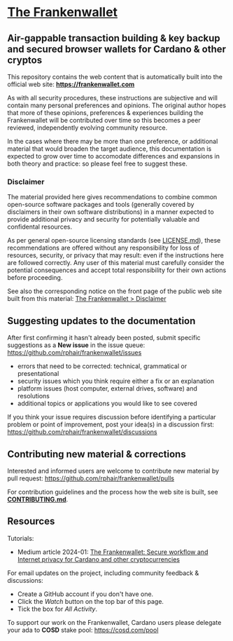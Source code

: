 # [The Frankenwallet](https://frankenwallet.com)

## Air-gappable transaction building & key backup and secured browser wallets for Cardano & other cryptos

This repository contains the web content that is automatically built into the official web site: **https://frankenwallet.com**

As with all security procedures, these instructions are subjective and will contain many personal preferences and opinions.  The original author hopes that more of these opinions, preferences & experiences building the Frankenwallet will be contributed over time so this becomes a peer reviewed, independently evolving community resource.

In the cases where there may be more than one preference, or additional material that would broaden the target audience, this documentation is expected to grow over time to accomodate differences and expansions in both theory and practice: so please feel free to suggest these.

### Disclaimer

The material provided here gives recommendations to combine common open-source software packages and tools (generally covered by disclaimers in their own software distributions) in a manner expected to provide additional privacy and security for potentially valuable and confidental resources.

As per general open-source licensing standards (see [LICENSE.md](LICENSE.md)), these recommendations are offered without any responsibility for loss of resources, security, or privacy that may result: even if the instructions here are followed correctly.  Any user of this material must carefully consider the potential consequences and accept total responsibility for their own actions before proceeding.

See also the corresponding notice on the front page of the public web site built from this material: [The Frankenwallet > Disclaimer](https://frankenwallet.com/#disclaimer)

## Suggesting updates to the documentation

After first confirming it hasn't already been posted, submit specific suggestions as a **New issue** in the issue queue: https://github.com/rphair/frankenwallet/issues
* errors that need to be corrected: technical, grammatical or presentational
* security issues which you think require either a fix or an explanation
* platform issues (host computer, external drives, software) and resolutions
* additional topics or applications you would like to see covered

If you think your issue requires discussion before identifying a particular problem or point of improvement, post your idea(s) in a discussion first: https://github.com/rphair/frankenwallet/discussions

## Contributing new material & corrections

Interested and informed users are welcome to contribute new material by pull request: https://github.com/rphair/frankenwallet/pulls

For contribution guidelines and the process how the web site is built, see **[CONTRIBUTING.md](CONTRIBUTING.md)**.

## Resources

Tutorials:
* Medium article 2024-01: [The Frankenwallet: Secure workflow and Internet privacy for Cardano and other cryptocurrencies](https://rxphair.medium.com/frankenwallet-secure-private-crypto-workflow-505b841ef23b)

For email updates on the project, including community feedback & discussions:
* Create a GitHub account if you don't have one.
* Click the _Watch_ button on the top bar of this page.
* Tick the box for _All Activity_.

To support our work on the Frankenwallet, Cardano users please delegate your ada to **COSD** stake pool: https://cosd.com/pool
